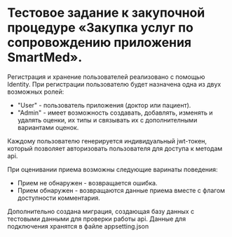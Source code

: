 # Тестовое задание к закупочной процедуре «Закупка услуг по сопровождению приложения SmartMed».
Регистрация и хранение пользователей реализовано с помощью Identity. При регистрации пользователю будет назначена одна из двух возможных ролей:
+ "User" - пользователь приложения (доктор или пациент).
+ "Admin" - имеет возможность создавать, добавлять, изменять и удалять оценки, их типы и связывать их с дополнителными вариантами оценок.

Каждому пользователю генерируется индивидуальный jwt-токен, который позволяет авторизовать пользователя для доступа к методам api.

При оценивании приема возможны следующие варинаты поведения:
+ Прием не обнаружен - возвращается ошибка.
+ Прием обнаружен - возвращаются данные приема вместе с флагом доступности комментария.

Дополнительно создана миграция, создающая базу данных с тестовыми данными для проверки работы api. Данные для подключения хранятся в файле appsetting.json
